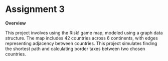 # Assignment 3

**Overview**

This project involves using the Risk! game map, modeled using a graph data structure. The map includes 42 countries across 6 continents, with edges representing adjacency between countries. This project simulates finding the shortest path and calculating border taxes between two chosen countries.
